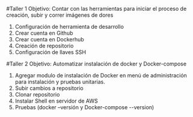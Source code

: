 #Taller 1 Objetivo: Contar con las herramientas para iniciar el proceso de creación, subir y correr imágenes de dores

1) Configuración de herramienta de desarrollo
2) Crear cuenta en Github
3) Crear cuenta en Dockerhub
4) Creación de repositorio
5) Configuración de llaves SSH

#Taller 2 Objetivo: Automatizar instalación de docker y Docker-compose

1) Agregar modulo de instalación de Docker en menú de administración para instalación y pruebas unitarias.
2) Subir cambios a repositorio
3) Clonar repositorio
4) Instalar Shell en servidor de AWS
5) Pruebas (docker –versión y Docker-compose --version)
